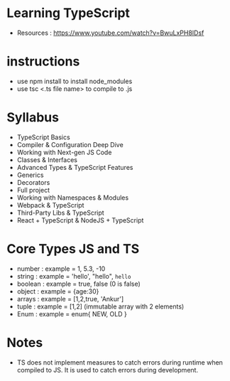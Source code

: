 # Learning TypeScript

* Resources : https://www.youtube.com/watch?v=BwuLxPH8IDsf

# instructions
* use npm install to install node_modules
* use tsc <.ts file name> to compile to .js

# Syllabus

* TypeScript Basics
* Compiler & Configuration Deep Dive
* Working with Next-gen JS Code
* Classes & Interfaces
* Advanced Types & TypeScript Features
* Generics
* Decorators
* Full project
* Working with Namespaces & Modules
* Webpack & TypeScript
* Third-Party Libs & TypeScript
* React + TypeScript & NodeJS + TypeScript

# Core Types JS and TS

* number : example = 1, 5.3, -10
* string : example = 'hello', "hello", `hello`
* boolean : example = true, false (0 is false)
* object : example = {age:30}
* arrays : example = [1,2,true, 'Ankur']
* tuple : example = [1,2] (immutable array with 2 elements)
* Enum : example = enum{ NEW, OLD }

# Notes

* TS does not implement measures to catch errors during runtime when 
  compiled to JS. It is used to catch errors during development.